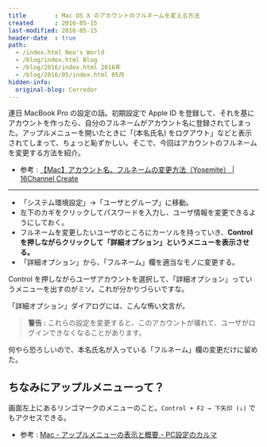 ```yaml
---
title        : Mac OS X のアカウントのフルネームを変える方法
created      : 2016-05-15
last-modified: 2016-05-15
header-date  : true
path:
  - /index.html Neo's World
  - /blog/index.html Blog
  - /blog/2016/index.html 2016年
  - /blog/2016/05/index.html 05月
hidden-info:
  original-blog: Corredor
---
```


連日 MacBook Pro の設定の話。初期設定で Apple ID を登録して、それを基にアカウントを作ったら、自分のフルネームがアカウント名に登録されてしまった。アップルメニューを開いたときに「(本名氏名) をログアウト」などと表示されてしまって、ちょっと恥ずかしい。そこで、今回はアカウントのフルネームを変更する方法を紹介。

- 参考 : [【Mac】アカウント名、フルネームの変更方法（Yosemite） | 16Channel Create](https://www.16channel.com/create/mac-account-user-name-change/)

---

- 「システム環境設定」→「ユーザとグループ」に移動。
- 左下のカギをクリックしてパスワードを入力し、ユーザ情報を変更できるようにしておく。
- フルネームを変更したいユーザのところにカーソルを持っていき、**Control を押しながらクリックして「詳細オプション」というメニューを表示させる。**
- 「詳細オプション」から、「フルネーム」欄を適当なモノに変更する。

Control を押しながらユーザアカウントを選択して、「詳細オプション」っていうメニューを出すのがミソ。これが分かりづらいですな。

「詳細オプション」ダイアログには、こんな怖い文言が。

> **警告 :** これらの設定を変更すると、このアカウントが壊れて、ユーザがログインできなくなることがあります。

何やら恐ろしいので、本名氏名が入っている「フルネーム」欄の変更だけに留めた。

## ちなみにアップルメニューって？

画面左上にあるリンゴマークのメニューのこと。`Control + F2 → 下矢印 (↓)` でもアクセスできる。

- 参考 : [Mac - アップルメニューの表示と概要 - PC設定のカルマ](http://pc-karuma.net/apple-menu/)
